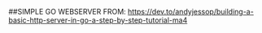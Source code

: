 ##SIMPLE GO WEBSERVER FROM: https://dev.to/andyjessop/building-a-basic-http-server-in-go-a-step-by-step-tutorial-ma4 
